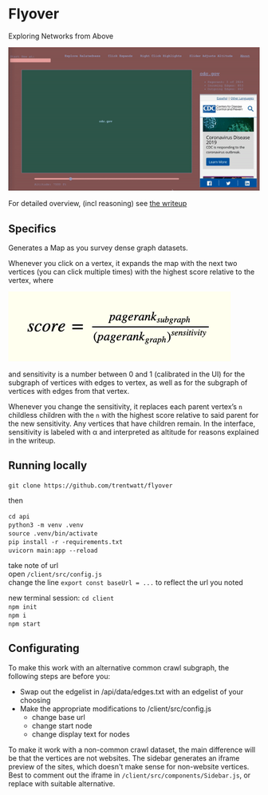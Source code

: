 # Flyover

Exploring Networks from Above

![preview](/assets/flyover.gif)

For detailed overview, (incl reasoning) see [the writeup](https://logspace.io/projects/flyover)

## Specifics

Generates a Map as you survey dense graph datasets.

Whenever you click on a vertex, it expands the map with the next two vertices (you can click multiple times) with the highest score relative to the vertex, where

![eqn](/assets/eqn.png)

and sensitivity is a number between 0 and 1 (calibrated in the UI) for the subgraph of vertices with edges to vertex, as well as for the subgraph of vertices with edges from that vertex.

Whenever you change the sensitivity, it replaces each parent vertex’s `n` childless children with the `n` with the highest score relative to said parent for the new sensitivity. Any vertices that have children remain. In the interface, sensitivity is labeled with α and interpreted as altitude for reasons explained in the writeup.

## Running locally

`git clone https://github.com/trentwatt/flyover`

then

`cd api`  
`python3 -m venv .venv`  
`source .venv/bin/activate`  
`pip install -r -requirements.txt`  
`uvicorn main:app --reload`  

take note of url  
open `/client/src/config.js`    
change the line `export const baseUrl = ...` to reflect the url you noted

new terminal session:
`cd client`  
`npm init`  
`npm i`  
`npm start`  

## Configurating

To make this work with an alternative common crawl subgraph, the following steps are before you:

- Swap out the edgelist in /api/data/edges.txt with an edgelist of your choosing
- Make the appropriate modifications to /client/src/config.js
  - change base url
  - change start node
  - change display text for nodes

To make it work with a non-common crawl dataset, the main difference will be that the vertices are not websites. The sidebar generates an iframe preview of the sites, which doesn't make sense for non-website vertices. Best to comment out the iframe in `/client/src/components/Sidebar.js`, or replace with suitable alternative.
